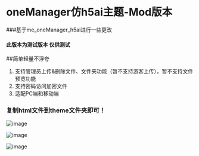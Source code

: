 # oneManager仿h5ai主题-Mod版本
###基于me_oneManager_h5ai进行一些更改
#### 此版本为测试版本 仅供测试
##简单轻量不浮夸

1. 支持管理员上传&删除文件、文件夹功能（暂不支持游客上传），暂不支持文件预览功能
2. 支持密码访问加密文件
3. 适配PC端和移动端

### 复制html文件到theme文件夹即可！ ###

![image](https://s3.ax1x.com/2020/11/25/DUgEXq.png)

![image](https://s3.ax1x.com/2020/11/25/DUgk1s.png)

![image](https://s3.ax1x.com/2020/11/25/DUgAcn.png)

